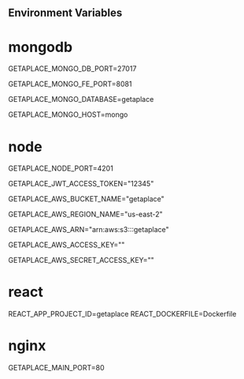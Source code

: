 ## Environment Variables

# mongodb

GETAPLACE_MONGO_DB_PORT=27017

GETAPLACE_MONGO_FE_PORT=8081

GETAPLACE_MONGO_DATABASE=getaplace

GETAPLACE_MONGO_HOST=mongo

# node

GETAPLACE_NODE_PORT=4201

GETAPLACE_JWT_ACCESS_TOKEN="12345"

GETAPLACE_AWS_BUCKET_NAME="getaplace"

GETAPLACE_AWS_REGION_NAME="us-east-2"

GETAPLACE_AWS_ARN="arn:aws:s3:::getaplace"

GETAPLACE_AWS_ACCESS_KEY=""

GETAPLACE_AWS_SECRET_ACCESS_KEY=""

# react

REACT_APP_PROJECT_ID=getaplace
REACT_DOCKERFILE=Dockerfile

# nginx

GETAPLACE_MAIN_PORT=80
